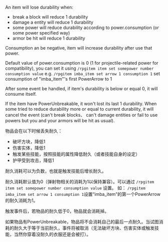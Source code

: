 An item will lose durability when:
* break a block will reduce 1 durability 
* damage a entity will reduce 1 durability 
* some power will reduce durability according to power.consumption (or some power specified way)
* armor be hit will reduce 1 durability

Consumption an be negative, item will increase durability after use that power.

Default value of power.consumption is 0 (1 for projectile-related power for compatibility), you can set it using
 `/rpgitem item set somepower number consumption value` 
e.g.
 `/rpgitem imba_item set arrow 1 consumption 1` set consumption of "imba_item"'s first PowerArrow to 1

After some event be handled, if item's durability is below or equal 0, it will consume itself.

If the item have PowerUnbreakable, it won't lost its last 1 durability. When some tried to reduce durability more or equal to current durability, it will cancel the event (can't break blocks、 can't damage entities or fail to use powers but you and your armors will be hit as usual). 

物品会在以下时候丢失耐久：
* 破坏方块，降低1
* 伤害实体，降低1
* 触发某些技能，按照技能的属性降低耐久（或者技能自身的设定）
* 护甲受到攻击，降低1

耐久消耗可以为负数，也就是触发技能后增长耐久。

耐久消耗默认值为0（弹射物相关的消耗为1以保持兼容）。可以通过 `/rpgitem item set somepower number consumption value` 设置。
如：
`/rpgitem imba_item set arrow 1 consumption 1`设置“imba_item”的第一个PowerArrow的耐久消耗为1。

触发事件后，若物品的耐久低于0，物品就会消耗掉。

如果物品有PowerUnbreakable，物品将不会消耗自己的最后一点耐久。当试图消耗的耐久大于等于当前耐久，事件将被取消（无法破坏方块、伤害实体或触发技能，当然你穿着没耐久的衣服还是会被打）。
